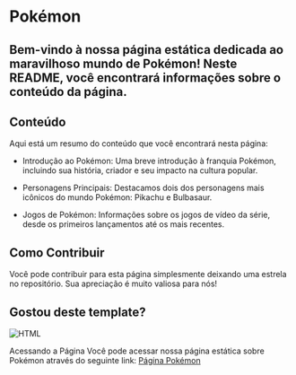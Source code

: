 # Pokémon

## Bem-vindo à nossa página estática dedicada ao maravilhoso mundo de Pokémon! Neste README, você encontrará informações sobre o conteúdo da página.

## Conteúdo
Aqui está um resumo do conteúdo que você encontrará nesta página:

* Introdução ao Pokémon: Uma breve introdução à franquia Pokémon, incluindo sua história, criador e seu impacto na cultura popular.

* Personagens Principais: Destacamos dois dos personagens mais icônicos do mundo Pokémon: Pikachu e Bulbasaur.

* Jogos de Pokémon: Informações sobre os jogos de vídeo da série, desde os primeiros lançamentos até os mais recentes.

## Como Contribuir
Você pode contribuir para esta página simplesmente deixando uma estrela no repositório. Sua apreciação é muito valiosa para nós!

## Gostou deste template?
<img  alt="HTML"  style="padding-right:10px;" src="https://github.com/jordanrafaell/Pokemon.github.io/assets/61181764/4715163c-f360-446f-92ae-0285fefd87c6"/>

Acessando a Página
Você pode acessar nossa página estática sobre Pokémon através do seguinte link: [Página Pokémon](https://jordanrafaell.github.io/Pokemon.github.io/)
